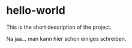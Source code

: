 # hello-world
This is the short description of the project.

Na jaa... man kann hier schon einiges schreiben.
